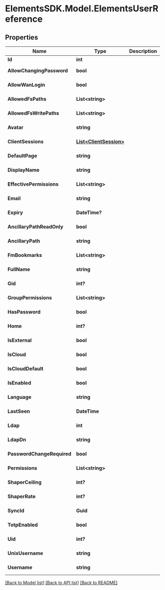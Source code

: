 # ElementsSDK.Model.ElementsUserReference

## Properties

Name | Type | Description | Notes
------------ | ------------- | ------------- | -------------
**Id** | **int** |  | [optional] 
**AllowChangingPassword** | **bool** |  | [optional] [readonly] 
**AllowWanLogin** | **bool** |  | [optional] [readonly] 
**AllowedFsPaths** | **List&lt;string&gt;** |  | [optional] [readonly] 
**AllowedFsWritePaths** | **List&lt;string&gt;** |  | [optional] [readonly] 
**Avatar** | **string** |  | [optional] [readonly] 
**ClientSessions** | [**List&lt;ClientSession&gt;**](ClientSession.md) |  | [optional] [readonly] 
**DefaultPage** | **string** |  | [optional] [readonly] 
**DisplayName** | **string** |  | [optional] [readonly] 
**EffectivePermissions** | **List&lt;string&gt;** |  | [optional] [readonly] 
**Email** | **string** |  | [optional] [readonly] 
**Expiry** | **DateTime?** |  | [optional] [readonly] 
**AncillaryPathReadOnly** | **bool** |  | [optional] [readonly] 
**AncillaryPath** | **string** |  | [optional] [readonly] 
**FmBookmarks** | **List&lt;string&gt;** |  | [optional] [readonly] 
**FullName** | **string** |  | [optional] [readonly] 
**Gid** | **int?** |  | [optional] [readonly] 
**GroupPermissions** | **List&lt;string&gt;** |  | [optional] [readonly] 
**HasPassword** | **bool** |  | [optional] [readonly] 
**Home** | **int?** |  | [optional] [readonly] 
**IsExternal** | **bool** |  | [optional] [readonly] 
**IsCloud** | **bool** |  | [optional] [readonly] 
**IsCloudDefault** | **bool** |  | [optional] [readonly] 
**IsEnabled** | **bool** |  | [optional] [readonly] 
**Language** | **string** |  | [optional] [readonly] 
**LastSeen** | **DateTime** |  | [optional] [readonly] 
**Ldap** | **int** |  | [optional] [readonly] 
**LdapDn** | **string** |  | [optional] [readonly] 
**PasswordChangeRequired** | **bool** |  | [optional] [readonly] 
**Permissions** | **List&lt;string&gt;** |  | [optional] [readonly] 
**ShaperCeiling** | **int?** |  | [optional] [readonly] 
**ShaperRate** | **int?** |  | [optional] [readonly] 
**SyncId** | **Guid** |  | [optional] [readonly] 
**TotpEnabled** | **bool** |  | [optional] [readonly] 
**Uid** | **int?** |  | [optional] [readonly] 
**UnixUsername** | **string** |  | [optional] [readonly] 
**Username** | **string** |  | [optional] [readonly] 

[[Back to Model list]](../README.md#documentation-for-models) [[Back to API list]](../README.md#documentation-for-api-endpoints) [[Back to README]](../README.md)

